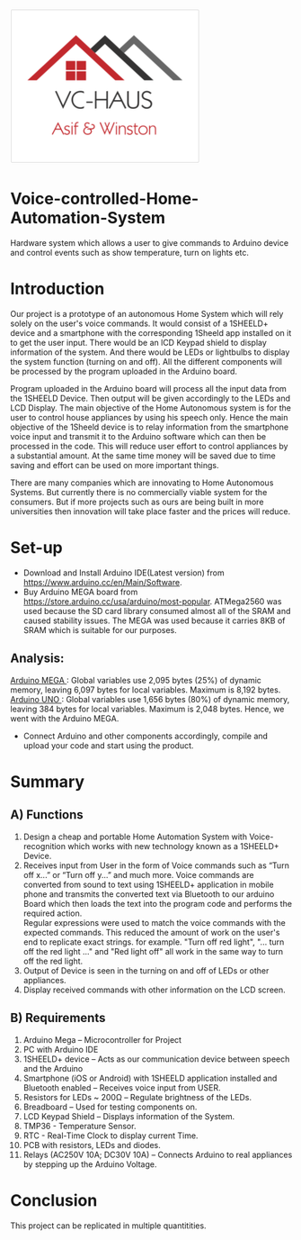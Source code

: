 #  ![VC-HAUS](https://github.com/WinstonMoh/Voice-controlled-Home-Automation-System/blob/master/images/logo.PNG)

# Voice-controlled-Home-Automation-System
Hardware system which allows a user to give commands to Arduino device and control events such as show temperature, turn on lights etc.

# Introduction
Our project is a prototype of an autonomous Home System which will rely solely on the user's voice commands. It would consist of a 1SHEELD+ device and a smartphone with the corresponding 1Sheeld app installed on it to get the user input. There would be an lCD Keypad shield to display information of the system. And there would be LEDs or lightbulbs to display the system function (turning on and off). All the different components will be processed by the program uploaded in the Arduino board. </br>

Program uploaded in the Arduino board will process all the input data from the 1SHEELD Device. Then output will be given accordingly to the LEDs and LCD Display. The main objective of the Home Autonomous system is for the user to control house appliances by using his speech only. Hence the main objective of the 1Sheeld device is to relay information from the smartphone voice input and transmit it to the Arduino software which can then be processed in the code. This will reduce user effort to control appliances by a substantial amount. At the same time money will be saved due to time saving and effort can be used on more important things. </br>

There are many companies which are innovating to Home Autonomous Systems. But currently there is no commercially viable system for the consumers. But if more projects such as ours are being built in more universities then innovation will take place faster and the prices will reduce. 


# Set-up
- Download and Install Arduino IDE(Latest version) from https://www.arduino.cc/en/Main/Software.
- Buy Arduino MEGA board from https://store.arduino.cc/usa/arduino/most-popular. ATMega2560 was used because the SD card library consumed almost all of the SRAM and caused stability issues. The MEGA was used because it carries 8KB of SRAM which is suitable for our purposes.
## Analysis:
<u>Arduino MEGA </u>: Global variables use 2,095 bytes (25%) of dynamic memory, leaving 6,097 bytes for local variables. Maximum is 8,192 bytes.
<u>Arduino UNO </u>: Global variables use 1,656 bytes (80%) of dynamic memory, leaving 384 bytes for local variables. Maximum is 2,048 bytes.
Hence, we went with the Arduino MEGA. 
- Connect Arduino and other components accordingly, compile and upload your code and start using the product.

# Summary
## A) Functions
1.	Design a cheap and portable Home Automation System with Voice-recognition which works with new technology known as a 1SHEELD+ Device.
2.	Receives input from User in the form of Voice commands such as “Turn off x...” or “Turn off y...” and much more. Voice commands are converted from sound to text using 1SHEELD+ application in mobile phone and transmits the converted text via Bluetooth to our arduino Board which then loads the text into the program code and performs the required action. </br> 
Regular expressions were used to match the voice commands with the expected commands. This reduced the amount of work on the user's end to replicate exact strings. for example. "Turn off red light", "... turn off the red light ..." and "Red light off" all work in the same way to turn off the red light.
3.	Output of Device is seen in the turning on and off of LEDs or other appliances.
4.	Display received commands with other information on the LCD screen.
 

## B) Requirements
1.	Arduino Mega – Microcontroller for Project
2.	PC with Arduino IDE
3.	1SHEELD+ device – Acts as our communication device between speech and the Arduino
4.	Smartphone (iOS or Android) with 1SHEELD application installed and Bluetooth enabled – Receives voice input from USER.
5.	Resistors for LEDs ~ 200Ω – Regulate brightness of the LEDs.
6.	Breadboard – Used for testing components on.
7.	LCD Keypad Shield – Displays information of the System.
8.  TMP36 - Temperature Sensor.
9.  RTC - Real-Time Clock to display current Time.
10. PCB with resistors, LEDs and diodes.
11.	Relays (AC250V 10A; DC30V 10A) – Connects Arduino to real appliances by stepping up the Arduino Voltage.


# Conclusion
This project can be replicated in multiple quantitities.
